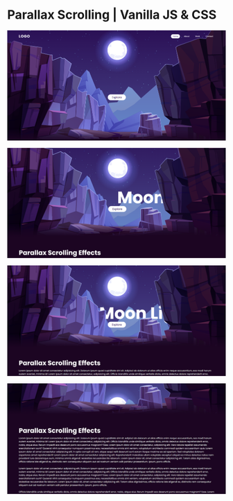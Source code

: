 # Parallax Scrolling | Vanilla JS & CSS

![Home Page](images/home_page.png)

![Parallax Scrolling](images/parallax_scrolling1.png)

![Parallax Scrolling](images/parallax_scrolling2.png)

![Parallax Scrolling](images/parallax_scrolling3.png)





